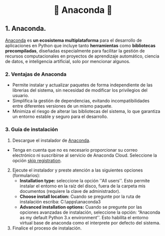 <h1 align="center">
🔸 Anaconda 🔸
</h1>

## 1. Anaconda.

[Anaconda](https://www.anaconda.com/) es **un ecosistema multiplataforma** para el desarrollo de aplicaciones en Python que incluye tanto **herramientas** como **bibliotecas precompiladas**, diseñadas especialmente para facilitar la gestión de recursos computacionales en proyectos de aprendizaje automático, ciencia de datos, e inteligencia artificial, solo por mencionar algunos.

### 2. Ventajas de Anaconda

* Permite instalar y actualizar paquetes de forma independiente de las librerias del sistema, sin necesidad de modificar los privilegios del usuario.
* Simplifica la gestión de dependencias, evitando incompatibilidades entre diferentes versiones de un mismo paquete.  
* Minimiza el riesgo de alterar las bibliotecas del sistema, lo que garantiza un entorno estable y seguro para el desarrollo.

### 3. Guía de instalación

1. Descargue el instalador de [Anaconda](https://www.anaconda.com/download).
- Tenga en cuenta que no es necesario proporcionar su correo electrónico ni suscribirse al servicio de Anaconda Cloud.  Seleccione la opción [skip registration](https://www.anaconda.com/download/success).
2. Ejecute el instalador y preste atención a las siguientes opciones (formularios):
   - **Installation type:** seleccione la opción ''All users''. Esto permite instalar el entorno en la raíz del disco, fuera de la carpeta mis documentos (requiere la clave de administrador).
   - **Choose install location:** Cuando se pregunte por la ruta de instalación escriba: C:\apps\anaconda3
   - **Advanced installation options:** Cuando se pregunte por las opciones avanzadas de instalación, seleccione la opción: “Anaconda as my default Python 3.x environment''. Esto habilita el entorno virtual base de anaconda como el interprete por defecto del sistema.
3. Finalice el proceso de instalación.
